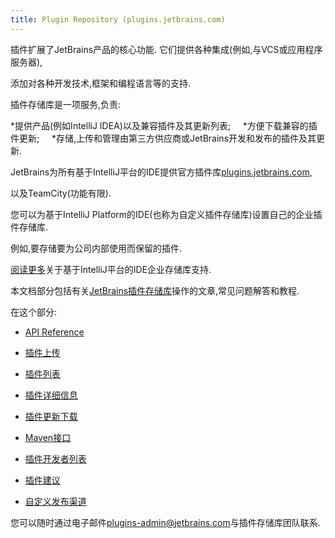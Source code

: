 ```yaml
---
title: Plugin Repository (plugins.jetbrains.com)
---
```


插件扩展了JetBrains产品的核心功能.
它们提供各种集成(例如,与VCS或应用程序服务器),

添加对各种开发技术,框架和编程语言等的支持.
 

插件存储库是一项服务,负责:


*提供产品(例如IntelliJ IDEA)以及兼容插件及其更新列表;
 
 
*方便下载兼容的插件更新;
 
 
*存储,上传和管理由第三方供应商或JetBrains开发和发布的插件及其更新.


JetBrains为所有基于IntelliJ平台的IDE提供官方插件库[plugins.jetbrains.com](https://plugins.jetbrains.com),

以及TeamCity(功能有限).
 

您可以为基于IntelliJ Platform的IDE(也称为自定义插件存储库)设置自己的企业插件存储库.

例如,要存储要为公司内部使用而保留的插件.

[阅读更多](https://www.jetbrains.com/help/idea/managing-enterprise-plugin-repositories.html)关于基于IntelliJ平台的IDE企业存储库支持.
 

本文档部分包括有关[JetBrains插件存储库](https://plugins.jetbrains.com)操作的文章,常见问题解答和教程.


在这个部分:


* [API Reference](/plugin_repository/api/api_reference.md)
  
* [插件上传](/plugin_repository/api/plugin_upload.md)
  
* [插件列表](/plugin_repository/api/plugins_list.md)
  
* [插件详细信息](/plugin_repository/api/plugin_details.md)
  
* [插件更新下载](/plugin_repository/api/plugin_download_update.md)
  
* [Maven接口](/plugin_repository/api/maven_interface.md)
  
* [插件开发者列表](/plugin_repository/api/plugin_developers.md)

* [插件建议](/plugin_repository/feature_extractor.md)

* [自定义发布渠道](/plugin_repository/custom_channels.md)


您可以随时通过电子邮件[plugins-admin@jetbrains.com](plugins-admin@jetbrains.com)与插件存储库团队联系.


